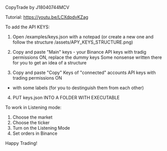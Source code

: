 CopyTrade by J18040744MCV


Tutorial: https://youtu.be/LCXdpdvKZag


To add the API KEYS:

1. Open /examples/keys.json with a notepad (or create a new one and follow the structure /assets/APY_KEYS_STRUCTURE.png)

2. Copy and paste "Main" keys - your Binance API keys with tradig permissions ON, replace the dummy keys
Some nonsense written there for you to get an idea of a structure

3. Copy and paste "Copy" Keys of "connected" accounts API keys with trading permissions ON
+ with some labels (for you to destinguish them from each other)

4. PUT keys.json INTO A FOLDER WITH EXECUTABLE


To work in Listening mode:

1. Choose the market
2. Choose the ticker
3. Turn on the Listening Mode
4. Set orders in Binance



Happy Trading!


